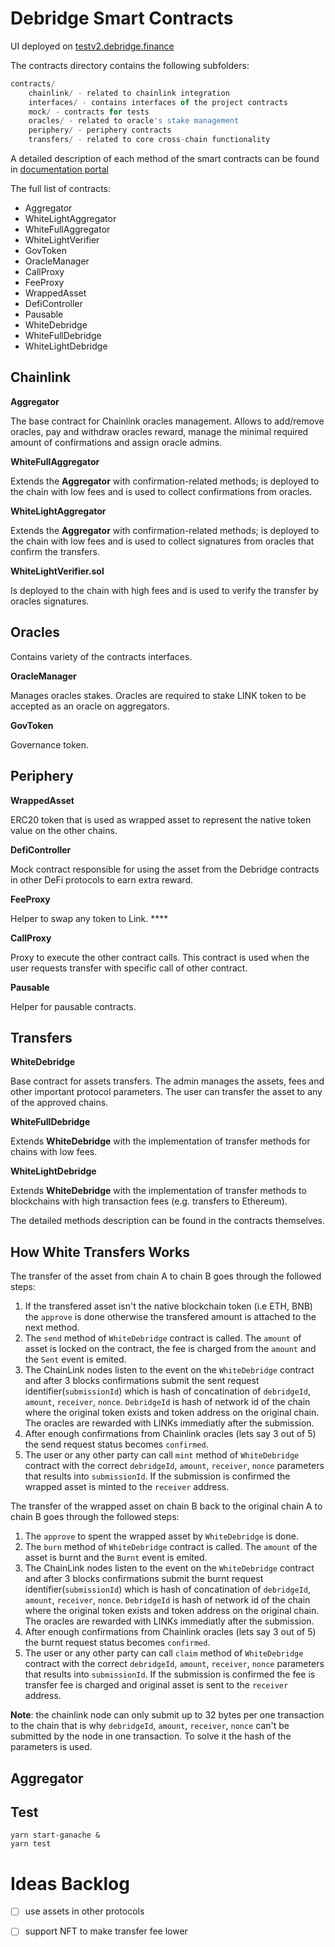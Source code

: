# Debridge Smart Contracts

UI deployed on [testv2.debridge.finance](https://testv2.debridge.finance/)

The contracts directory contains the following subfolders:

```jsx
contracts/
	chainlink/ - related to chainlink integration
	interfaces/ - contains interfaces of the project contracts        
	mock/ - contracts for tests            
	oracles/ - related to oracle's stake management        
	periphery/ - periphery contracts
	transfers/ - related to core cross-chain functionality
```
A detailed description of each method of the smart contracts can be found in [documentation portal](https://docs.debridge.finance/smart-contracts/whitedebridge)

The full list of contracts:

- Aggregator
- WhiteLightAggregator
- WhiteFullAggregator
- WhiteLightVerifier
- GovToken
- OracleManager
- CallProxy
- FeeProxy
- WrappedAsset
- DefiController
- Pausable
- WhiteDebridge
- WhiteFullDebridge
- WhiteLightDebridge

## Chainlink

**Aggregator**

The base contract for Chainlink oracles management. Allows to add/remove oracles, pay and withdraw oracles reward, manage the minimal required amount of confirmations and assign oracle admins.

**WhiteFullAggregator**         

Extends the **Aggregator** with confirmation-related methods; is deployed to the chain with low fees and is used to collect confirmations from oracles. 

**WhiteLightAggregator**

Extends the **Aggregator** with confirmation-related methods; is deployed to the chain with low fees and is used to collect signatures from oracles that confirm the transfers. 

**WhiteLightVerifier.sol**

Is deployed to the chain with high fees and is used to verify the transfer by oracles signatures. 

## Oracles

Contains variety of the contracts interfaces.

**OracleManager**

Manages oracles stakes. Oracles are required to stake LINK token to be accepted as an oracle on aggregators.

**GovToken**

Governance token.

## Periphery

**WrappedAsset**

ERC20 token that is used as wrapped asset to represent the native token value on the other chains.

**DefiController**      

Mock contract responsible for using the asset from the Debridge contracts in other DeFi protocols to earn extra reward.

**FeeProxy** 

Helper to swap any token to Link.           ****

**CallProxy**           

Proxy to execute the other contract calls. This contract is used when the user requests transfer with specific call of other contract.  

**Pausable**

Helper for pausable contracts.

## Transfers

**WhiteDebridge**

Base contract for assets transfers. The admin manages the assets, fees and other important protocol parameters. The user can transfer the asset to any of the approved chains. 

**WhiteFullDebridge**

Extends **WhiteDebridge** with the implementation of transfer methods for chains with low fees.

**WhiteLightDebridge**

Extends **WhiteDebridge** with the implementation of transfer methods to blockchains with high transaction fees (e.g. transfers to Ethereum).

The detailed methods description can be found in the contracts themselves.


## How White Transfers Works

The transfer of the asset from chain A to chain B goes through the followed steps:

1. If the transfered asset isn't the native blockchain token (i.e ETH, BNB) the `approve` is done otherwise the transfered amount is attached to the next method.
2. The `send` method of `WhiteDebridge` contract is called. The `amount` of asset is locked on the contract, the fee is charged from the `amount` and the `Sent` event is emited.
3. The ChainLink nodes listen to the event on the `WhiteDebridge` contract and after 3 blocks confirmations submit the sent request identifier(`submissionId`) which is hash of concatination of `debridgeId`, `amount`, `receiver`, `nonce`. `DebridgeId` is hash of network id of the chain where the original token exists and token address on the original chain. The oracles are rewarded with LINKs immediatly after the submission.
4. After enough confirmations from Chainlink oracles (lets say 3 out of 5) the send request status becomes `confirmed`.
5. The user or any other party can call `mint` method of `WhiteDebridge` contract with the correct `debridgeId`, `amount`, `receiver`, `nonce` parameters that results into `submissionId`. If the submission is confirmed the wrapped asset is minted to the `receiver` address.

The transfer of the wrapped asset on chain B back to the original chain A to chain B goes through the followed steps:

1. The `approve` to spent the wrapped asset by `WhiteDebridge` is done.
2. The `burn` method of `WhiteDebridge` contract is called. The `amount` of the asset is burnt and the `Burnt` event is emited.
3. The ChainLink nodes listen to the event on the `WhiteDebridge` contract and after 3 blocks confirmations submit the burnt request identifier(`submissionId`) which is hash of concatination of `debridgeId`, `amount`, `receiver`, `nonce`. `DebridgeId` is hash of network id of the chain where the original token exists and token address on the original chain. The oracles are rewarded with LINKs immediatly after the submission.
4. After enough confirmations from Chainlink oracles (lets say 3 out of 5) the burnt request status becomes `confirmed`.
5. The user or any other party can call `claim` method of `WhiteDebridge` contract with the correct `debridgeId`, `amount`, `receiver`, `nonce` parameters that results into `submissionId`. If the submission is confirmed the fee is transfer fee is charged and original asset is sent to the `receiver` address.

**Note**: the chainlink node can only submit up to 32 bytes per one transaction to the chain that is why `debridgeId`, `amount`, `receiver`, `nonce` can't be submitted by the node in one transaction. To solve it the hash of the parameters is used.

## Aggregator

## Test

```
yarn start-ganache &
yarn test
```

# Ideas Backlog

- [ ] use assets in other protocols

- [ ] support NFT to make transfer fee lower
